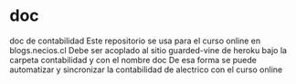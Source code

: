 # doc
doc de contabilidad
Este repositorio se usa para el curso online en blogs.necios.cl
Debe ser acoplado al sitio guarded-vine de heroku bajo la carpeta contabilidad y con el nombre doc
De esa forma se puede automatizar y sincronizar la contabilidad de alectrico con el curso online
